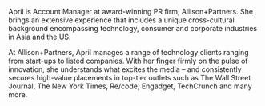 ﻿---
name: April Moh
description: Account Manager, Account Manager
picture: april_moh.png

---
April is Account Manager at award-winning PR firm, Allison+Partners. She brings an extensive experience that includes a unique cross-cultural background encompassing technology, consumer and corporate industries in Asia and the US. 

At Allison+Partners, April manages a range of technology clients ranging from start-ups to listed companies. With her finger firmly on the pulse of innovation, she understands what excites the media – and consistently secures high-value placements in top-tier outlets such as The Wall Street Journal, The New York Times, Re/code, Engadget, TechCrunch and many more.  


